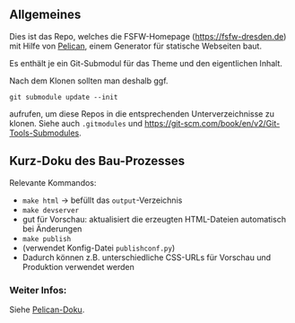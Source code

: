 ## Allgemeines

Dies ist das Repo, welches die FSFW-Homepage (https://fsfw-dresden.de) mit Hilfe von [Pelican](http://docs.getpelican.com/),
einem Generator für statische Webseiten baut.

Es enthält je ein Git-Submodul für das Theme und den eigentlichen Inhalt.

Nach dem Klonen sollten man deshalb ggf. 

 `git submodule update --init`

aufrufen, um diese Repos in die entsprechenden Unterverzeichnisse zu klonen.
Siehe auch `.gitmodules` und <https://git-scm.com/book/en/v2/Git-Tools-Submodules>.


## Kurz-Doku des Bau-Prozesses

Relevante Kommandos:
* `make html` -> befüllt das `output`-Verzeichnis
* `make devserver`
 * gut für Vorschau: aktualisiert die erzeugten HTML-Dateien automatisch bei Änderungen
* `make publish`
 * (verwendet Konfig-Datei `publishconf.py`)
 * Dadurch können z.B. unterschiedliche CSS-URLs für Vorschau und Produktion verwendet werden

### Weiter Infos:
Siehe [Pelican-Doku](http://docs.getpelican.com/).
